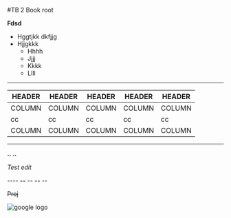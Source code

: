 #TB 2 Book root

**Fdsd**

- Hggtjkk dkfjjg 
- Hjjgkkk
    + Hhhh
    + Jjjj
    + Kkkk
    + Llll

---

| HEADER | HEADER | HEADER | HEADER | HEADER |
| ------ | ------ | ------ | ------ | ------ |
| COLUMN | COLUMN | COLUMN | COLUMN | COLUMN |
|   cc   |   cc   |   cc   |   cc   |   cc   |
| COLUMN | COLUMN | COLUMN | COLUMN | COLUMN |

---

**.. ..**

*Test edit*

---- **--** -- **--** --

~~Proj~~

![google logo](https://www.google.ru/images/srpr/logo11w.png)